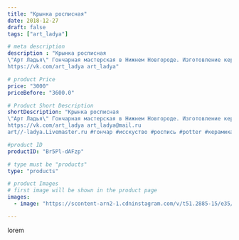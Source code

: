 ```yaml
---
title: "Крынка росписная"
date: 2018-12-27
draft: false
tags: ["art_ladya"]

# meta description
description : "Крынка росписная
\"Арт Ладья\" Гончарная мастерская в Нижнем Новгороде. Изготовление керамики и мастер//-классы по обучению. 
https://vk.com/art_ladya art_ladya"

# product Price
price: "3000"
priceBefore: "3600.0"

# Product Short Description
shortDescription: "Крынка росписная
\"Арт Ладья\" Гончарная мастерская в Нижнем Новгороде. Изготовление керамики и мастер//-классы по обучению. 
https://vk.com/art_ladya art_ladya@mail.ru 
art//-ladya.Livemaster.ru #гончар #исскуство #роспись #potter #керамикадляинтерьера #керамикаручнаяработа #гончарнаямастерская #керамиканазаказ #handmade #посудаизглины #керамика #гончарнаяпосуда #эксклюзивнаякерамика #painter #dishes #decor #ceramicar #jug #claygoods #restaurant #earthenware #ceramic #design #magic #ceramicart #decanter #carafe #clay #кувшин #авторскаякерамика"

#product ID
productID: "Br5Pl-dAFzp"

# type must be "products"
type: "products"

# product Images
# first image will be shown in the product page
images:
  - image: "https://scontent-arn2-1.cdninstagram.com/v/t51.2885-15/e35/47115334_1583976761705327_3929867651324962541_n.jpg?tp=1&_nc_ht=scontent-arn2-1.cdninstagram.com&_nc_cat=111&_nc_ohc=2_Wv5xaatiAAX_vE1Eo&ccb=7-4&oh=c82c74aa90ba2cda1789379bc0ef828e&oe=60831135&_nc_sid=86f79a&ig_cache_key=MTk0MzY1MzI5NDU2Mzk0MTYwOQ%3D%3D.2-ccb7-4"

---
```

lorem
